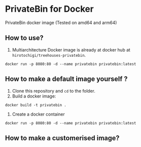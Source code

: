 # PrivateBin for Docker

PrivateBin docker image (Tested on amd64 and arm64)

## How to use?

1. Multiarchitecture Docker image is already at docker hub at `hirotochigi/treehouses-privatebin`. 

`docker run -p 8080:80 -d --name privatebin privatebin:latest`

## How to make a default image yourself ?

1. Clone this repository and `cd` to the folder.
1. Build a docker image:
```
docker build -t privatebin .
```
1. Create a docker container

`
docker run -p 8080:80 -d --name privatebin privatebin:latest
`

## How to make a customerised image?







